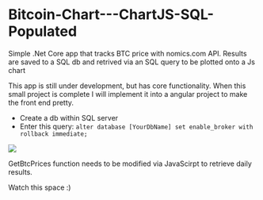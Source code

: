 # Bitcoin-Chart---ChartJS-SQL-Populated
Simple .Net Core app that tracks BTC price with nomics.com API. Results are saved to a SQL db and retrived via an SQL query to be plotted onto a Js chart

This app is still under development, but has core functionality. When this small project is complete I will implement it into a angular project to make the front end pretty.

* Create a db within SQL server
* Enter this query:
```alter database [YourDbName] set enable_broker with rollback immediate;```

![](Screenshots/BtcChart.PNG)

GetBtcPrices function needs to be modified via JavaScirpt to retrieve daily results.

Watch this space :) 
